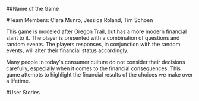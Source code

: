 ##Name of the Game

#Team Members: Clara Munro, Jessica Roland, Tim Schoen

This game is modeled after Oregon Trail, but has a more modern financial slant to it. The player is presented with a combination of questions and random events. The players responses, in conjunction with the random events, will alter their financial status accordingly.

Many people in today's consumer culture do not consider their decisions carefully, especially when it comes to the financial consequences. This game attempts to highlight the financial results of the choices we make over a lifetime.

#User Stories
